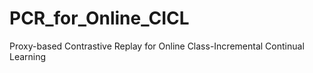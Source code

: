 # PCR_for_Online_CICL
Proxy-based Contrastive Replay for Online Class-Incremental Continual Learning
